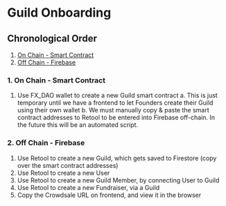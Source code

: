 # Guild Onboarding

## Chronological Order

1. [On Chain - Smart Contract](#1-on-chain---smart-contract)
2. [Off Chain - Firebase](#2-off-chain---firebase)


### 1. On Chain - Smart Contract

1. Use FX_DAO wallet to create a new Guild smart contract
	a. This is just temporary until we have a frontend to let Founders create their Guild using their own wallet
	b. We must manually copy & paste the smart contract addresses to Retool to be entered into Firebase off-chain. In the future this will be an automated script.

### 2. Off Chain - Firebase

1. Use Retool to create a new Guild, which gets saved to Firestore (copy over the smart contract addresses)
2. Use Retool to create a new User
3. Use Retool to create a new Guild Member, by connecting User to Guild
4. Use Retool to create a new Fundraiser, via a Guild 
5. Copy the Crowdsale URL on frontend, and view it in the browser


